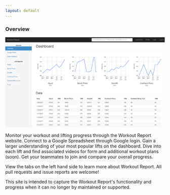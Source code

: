 ```yaml
---
layout: default
---
```


### Overview

![Front Page Dashboard Picture](images/front-page-dashboard.PNG)

Monitor your workout and lifting progress through the Workout Report website. Connect to a Google Spreadsheet through Google login. Gain a larger understanding of your most popular lifts on the dashboard. Dive into each lift and find associated videos for form and additional workout plans (soon). Get your teammates to join and compare your overall progress.

View the tabs on the left hand side to learn more about Workout Report. All pull requests and issue reports are welcome!

This site is intended to capture the Workout Report's functionality and progress when it can no longer by maintained or supported.
